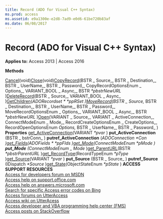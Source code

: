 ```yaml
---
title: Record (ADO for Visual C++ Syntax)
ms.prod: access
ms.assetid: e9a1300e-e2d8-7ad9-e0d6-61be720b83af
ms.date: 06/08/2017
---
```



# Record (ADO for Visual C++ Syntax)

  

**Applies to:** Access 2013 | Access 2016

 **Methods**

[Cancel](http://msdn.microsoft.com/library/747edc04-a5cc-3631-2d0b-82e7e41a76b7%28Office.15%29.aspx)(void)[Close](http://msdn.microsoft.com/library/26a7cced-ebeb-70be-f5de-96a35711bc37%28Office.15%29.aspx)(void)[CopyRecord](http://msdn.microsoft.com/library/724e4358-f216-8e47-5bab-c72770ece5a4%28Office.15%29.aspx)(BSTR _ Source,_ BSTR _ Destination,_ BSTR _ UserName,_ BSTR _ Password,_ CopyRecordOptionsEnum _ Options,_ VARIANT_BOOL _ Async,_ BSTR _*pbstrNewURL_ )[DeleteRecord](http://msdn.microsoft.com/library/ba71187f-e580-bba8-f41b-bedfa0bc2b04%28Office.15%29.aspx)(BSTR _ Source,_ VARIANT_BOOL _ Async_ )[GetChildren](http://msdn.microsoft.com/library/998cf640-ffc7-51e1-4d1e-4797f7cdea4a%28Office.15%29.aspx)(_ADORecordset * _*ppRSet_ )[MoveRecord](http://msdn.microsoft.com/library/efc341a2-0e08-a838-5925-8d4c46377e48%28Office.15%29.aspx)(BSTR _ Source,_ BSTR _ Destination,_ BSTR _ UserName,_ BSTR _ Password,_ MoveRecordOptionsEnum _ Options,_ VARIANT_BOOL _ Async,_ BSTR _*pbstrNewURL_ )[Open](http://msdn.microsoft.com/library/ba71c5c7-326e-d3b6-0e74-e8343ee6896f%28Office.15%29.aspx)(VARIANT _ Source,_ VARIANT _ ActiveConnection,_ ConnectModeEnum _ Mode,_ RecordCreateOptionsEnum _ CreateOptions,_ RecordOpenOptionsEnum _Options,_ BSTR _ UserName,_ BSTR _ Password_ )
 **Properties**
[get_ActiveConnection](http://msdn.microsoft.com/library/5501b2d7-b62c-5fff-1edd-2b7efb3f8c4a%28Office.15%29.aspx)(VARIANT  _*pvar_ ) **put_ActiveConnection** (BSTR _ bstrConn_ ) **putref_ActiveConnection** (_ADOConnection _*Con_ )[get_Fields](http://msdn.microsoft.com/library/029aa738-8726-54a6-1813-b152813948bc%28Office.15%29.aspx)(ADOFields * _*ppFlds_ )[get_Mode](http://msdn.microsoft.com/library/62086f4f-8624-16c4-dae1-a17475d1864d%28Office.15%29.aspx)(ConnectModeEnum  _*pMode_ ) **put_Mode** (ConnectModeEnum _ Mode_ )[get_ParentURL](http://msdn.microsoft.com/library/ec7ec476-6f9e-8486-fe02-74995975df5c%28Office.15%29.aspx)(BSTR  _*pbstrParentURL_ )[get_RecordType](http://msdn.microsoft.com/library/a42001a6-7312-162d-dd71-c82f8c9d527f%28Office.15%29.aspx)(RecordTypeEnum  _*pType_ )[get_Source](http://msdn.microsoft.com/library/f36f0f5f-4493-d8c5-db4b-c72f5031bcb3%28Office.15%29.aspx)(VARIANT  _*pvar_ ) **put_Source** (BSTR _ Source_ ) **putref_Source** (IDispatch _*Source_ )[get_State](http://msdn.microsoft.com/library/ade0a50c-e2d8-23ac-4ea9-b012fedcd5db%28Office.15%29.aspx)(ObjectStateEnum  _*pState_ )
 **ACCESS SUPPORT RESOURCES**<br>
[Access for developers forum on MSDN](https://social.msdn.microsoft.com/Forums/office/en-US/home?forum=accessdev)<br>
[Access help on support.office.com](https://support.office.com/search/results?query=Access)<br>
[Access help on answers.microsoft.com](http://answers.microsoft.com/en-us/office/forum/access?page=1&;tab=question&;status=all&;auth=1)<br>
[Search for specific Access error codes on Bing](http://www.bing.com/)<br>
[Access forums on UtterAccess](http://www.utteraccess.com/forum/index.php?act=idx)<br>
[Access wiki on UtterAcess](http://www.utteraccess.com/forum/index.php?act=idx)<br>
[Access developer and VBA programming help center (FMS)](http://www.fmsinc.com/MicrosoftAccess/developer/)<br>
[Access posts on StackOverflow](http://stackoverflow.com/questions/tagged/ms-access)

